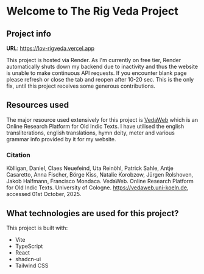 # Welcome to The Rig Veda Project

## Project info

**URL**: https://lov-rigveda.vercel.app

This project is hosted via Render. As I'm currently on free tier, Render automatically shuts down my backend due to inactivity and thus the website is unable to make continuous API requests. If you encounter blank page please refresh or close the tab and reopen after 10-20 sec. This is the only fix, until this project receives some generous contributions.

## Resources used

The major resource used extensively for this project is [VedaWeb](https://lov-rigveda.vercel.app/) which is an Online Research Platform for Old Indic Texts. I have utilised the english transliterations, english translations, hymn deity, meter and various grammar info provided by it for my website.

### Citation

Kölligan, Daniel, Claes Neuefeind, Uta Reinöhl, Patrick Sahle, Antje Casaretto, Anna Fischer, Börge Kiss, Natalie Korobzow, Jürgen Rolshoven, Jakob Halfmann, Francisco Mondaca. VedaWeb. Online Research Platform for Old Indic Texts. University of Cologne. https://vedaweb.uni-koeln.de, accessed 01st October, 2025.

## What technologies are used for this project?

This project is built with:

- Vite
- TypeScript
- React
- shadcn-ui
- Tailwind CSS

